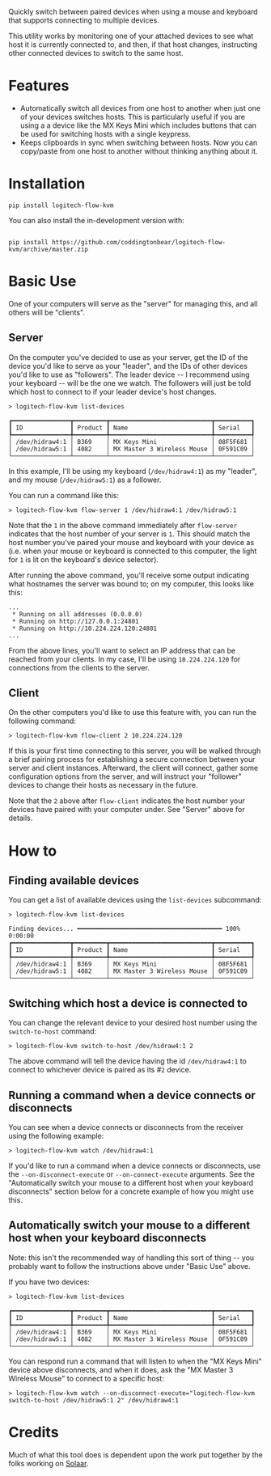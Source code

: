 Quickly switch between paired devices when using a mouse and keyboard that supports connecting to multiple devices.

This utility works by monitoring one of your attached devices to see what host it is currently connected to, and then, if that host changes, instructing other connected devices to switch to the same host.

# Features

- Automatically switch all devices from one host to another when just one of your devices switches hosts.  This is particularly useful if you are using a a device like the MX Keys Mini which includes buttons that can be used for switching hosts with a single keypress.
- Keeps clipboards in sync when switching between hosts. Now you can copy/paste from one host to another without thinking anything about it.

# Installation

```
pip install logitech-flow-kvm
```

You can also install the in-development version with:

```

pip install https://github.com/coddingtonbear/logitech-flow-kvm/archive/master.zip

```

# Basic Use

One of your computers will serve as the "server" for managing this, and all others will be "clients".

## Server

On the computer you've decided to use as your server, get the ID of the device you'd like to serve as your "leader", and the IDs of other devices you'd like to use as "followers".  The leader device -- I recommend using your keyboard -- will be the one we watch.  The followers will just be told which host to connect to if your leader device's host changes.

```
> logitech-flow-kvm list-devices

┏━━━━━━━━━━━━━━━━┳━━━━━━━━━┳━━━━━━━━━━━━━━━━━━━━━━━━━━━━┳━━━━━━━━━━┓
┃ ID             ┃ Product ┃ Name                       ┃ Serial   ┃
┡━━━━━━━━━━━━━━━━╇━━━━━━━━━╇━━━━━━━━━━━━━━━━━━━━━━━━━━━━╇━━━━━━━━━━┩
│ /dev/hidraw4:1 │ B369    │ MX Keys Mini               │ 08F5F681 │
│ /dev/hidraw5:1 │ 4082    │ MX Master 3 Wireless Mouse │ 0F591C09 │
└────────────────┴─────────┴────────────────────────────┴──────────┘
```

In this example, I'll be using my keyboard (`/dev/hidraw4:1`) as my "leader", and my mouse (`/dev/hidraw5:1`) as a follower.

You can run a command like this:

```
> logitech-flow-kvm flow-server 1 /dev/hidraw4:1 /dev/hidraw5:1
```

Note that the `1` in the above command immediately after `flow-server` indicates that the host number of your server is `1`.  This should match the host number you've paired your mouse and keyboard with your device as (i.e. when your mouse or keyboard is connected to this computer, the light for `1` is lit on the keyboard's device selector).

After running the above command, you'll receive some output indicating what hostnames the server was bound to; on my computer, this looks like this:

```
...
 * Running on all addresses (0.0.0.0)
 * Running on http://127.0.0.1:24801
 * Running on http://10.224.224.120:24801
...
```

From the above lines, you'll want to select an IP address that can be reached from your clients.  In my case, I'll be using `10.224.224.120` for connections from the clients to the server.

## Client

On the other computers you'd like to use this feature with, you can run the following command:

```
> logitech-flow-kvm flow-client 2 10.224.224.120
```

If this is your first time connecting to this server, you will be walked through a brief pairing process for establishing a secure connection between your server and client instances.  Afterward, the client will connect, gather some configuration options from the server, and will instruct your "follower" devices to change their hosts as necessary in the future.

Note that the `2` above after `flow-client` indicates the host number your devices have paired with your computer under.  See "Server" above for details.

# How to

## Finding available devices

You can get a list of available devices using the `list-devices` subcommand:

```
> logitech-flow-kvm list-devices

Finding devices... ━━━━━━━━━━━━━━━━━━━━━━━━━━━━━━━━━━━━━━━━ 100% 0:00:00
┏━━━━━━━━━━━━━━━━┳━━━━━━━━━┳━━━━━━━━━━━━━━━━━━━━━━━━━━━━┳━━━━━━━━━━┓
┃ ID             ┃ Product ┃ Name                       ┃ Serial   ┃
┡━━━━━━━━━━━━━━━━╇━━━━━━━━━╇━━━━━━━━━━━━━━━━━━━━━━━━━━━━╇━━━━━━━━━━┩
│ /dev/hidraw4:1 │ B369    │ MX Keys Mini               │ 08F5F681 │
│ /dev/hidraw5:1 │ 4082    │ MX Master 3 Wireless Mouse │ 0F591C09 │
└────────────────┴─────────┴────────────────────────────┴──────────┘
```

## Switching which host a device is connected to

You can change the relevant device to your desired host number using the `switch-to-host` command:

```
> logitech-flow-kvm switch-to-host /dev/hidraw4:1 2
```

The above command will tell the device having the id `/dev/hidraw4:1` to connect to whichever device is paired as its #`2` device.

## Running a command when a device connects or disconnects

You can see when a device connects or disconnects from the receiver using the following example:

```
> logitech-flow-kvm watch /dev/hidraw4:1
```

If you'd like to run a command when a device connects or disconnects, use the `--on-disconnect-execute` or `--on-connect-execute` arguments.  See the "Automatically switch your mouse to a different host when your keyboard disconnects" section below for a concrete example of how you might use this.

## Automatically switch your mouse to a different host when your keyboard disconnects

Note: this isn't the recommended way of handling this sort of thing -- you probably want to follow the instructions above under "Basic Use" above.

If you have two devices:

```
> logitech-flow-kvm list-devices

┏━━━━━━━━━━━━━━━━┳━━━━━━━━━┳━━━━━━━━━━━━━━━━━━━━━━━━━━━━┳━━━━━━━━━━┓
┃ ID             ┃ Product ┃ Name                       ┃ Serial   ┃
┡━━━━━━━━━━━━━━━━╇━━━━━━━━━╇━━━━━━━━━━━━━━━━━━━━━━━━━━━━╇━━━━━━━━━━┩
│ /dev/hidraw4:1 │ B369    │ MX Keys Mini               │ 08F5F681 │
│ /dev/hidraw5:1 │ 4082    │ MX Master 3 Wireless Mouse │ 0F591C09 │
└────────────────┴─────────┴────────────────────────────┴──────────┘
```

You can respond run a command that will listen to when the "MX Keys Mini" device above disconnects, and when it does, ask the "MX Master 3 Wireless Mouse" to connect to a specific host:

```
> logitech-flow-kvm watch --on-disconnect-execute="logitech-flow-kvm switch-to-host /dev/hidraw5:1 2" /dev/hidraw4:1
```

# Credits

Much of what this tool does is dependent upon the work put together by the folks working on [Solaar](https://github.com/pwr-Solaar/Solaar).

